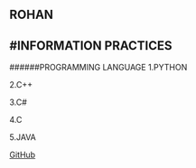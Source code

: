 ROHAN
----
#INFORMATION PRACTICES
----
######PROGRAMMING LANGUAGE
1.PYTHON

2.C++

3.C#

4.C

5.JAVA

[GitHub](http://github.com)
